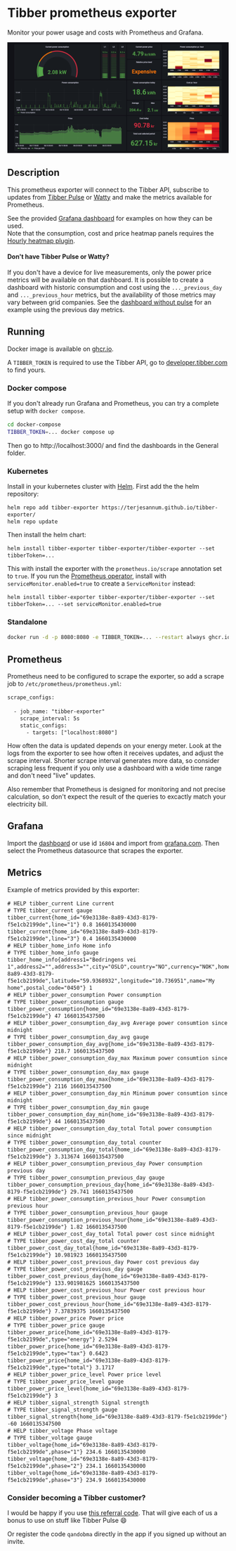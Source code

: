 # Tibber prometheus exporter

Monitor your power usage and costs with Prometheus and Grafana.

![Grafana dashboard](grafana/dashboard.png)

## Description

This prometheus exporter will connect to the Tibber API, subscribe to updates from [Tibber Pulse](https://tibber.com/no/pulse) or [Watty](https://tibber.com/se/store/produkt/watty-tibber) and make the metrics available for Prometheus.

See the provided [Grafana dashboard](grafana/dashboard.json) for examples on how they can be used.  
Note that the consumption, cost and price heatmap panels requires the [Hourly heatmap plugin](https://grafana.com/grafana/plugins/marcusolsson-hourly-heatmap-panel/).

#### Don't have Tibber Pulse or Watty?

If you don't have a device for live measurements, only the power price metrics will be available on that dashboard. It is possible to create a dashboard with historic consumption and cost using the `..._previous_day` and `..._previous_hour` metrics, but the availability of those metrics may vary between grid companies. See the [dashboard without pulse](grafana/dashboard-without-pulse.json) for an example using the previous day metrics.

## Running

Docker image is available on [ghcr.io](https://github.com/terjesannum/tibber-exporter/pkgs/container/tibber-exporter).

A `TIBBER_TOKEN` is required to use the Tibber API, go to [developer.tibber.com](https://developer.tibber.com/) to find yours.

### Docker compose

If you don't already run Grafana and Prometheus, you can try a complete setup with `docker compose`.

```sh
cd docker-compose
TIBBER_TOKEN=... docker compose up
```

Then go to http://localhost:3000/ and find the dashboards in the General folder.

### Kubernetes

Install in your kubernetes cluster with [Helm](https://helm.sh/). First add the the helm repository:

```
helm repo add tibber-exporter https://terjesannum.github.io/tibber-exporter/
helm repo update
```

Then install the helm chart:

```
helm install tibber-exporter tibber-exporter/tibber-exporter --set tibberToken=...
```

This with install the exporter with the `prometheus.io/scrape` annotation set to `true`. If you run the [Prometheus operator](https://github.com/prometheus-operator/prometheus-operator), install with `serviceMonitor.enabled=true` to create a `ServiceMonitor` instead:

```
helm install tibber-exporter tibber-exporter/tibber-exporter --set tibberToken=... --set serviceMonitor.enabled=true
```

### Standalone

```sh
docker run -d -p 8080:8080 -e TIBBER_TOKEN=... --restart always ghcr.io/terjesannum/tibber-exporter:latest
```

## Prometheus

Prometheus need to be configured to scrape the exporter, so add a scrape job to `/etc/prometheus/prometheus.yml`:
```
scrape_configs:

  - job_name: "tibber-exporter"
    scrape_interval: 5s
    static_configs:
      - targets: ["localhost:8080"]
```

How often the data is updated depends on your energy meter. Look at the logs from the exporter to see how often it receives updates, and adjust the scrape interval. Shorter scrape interval generates more data, so consider scraping less frequent if you only use a dashboard with a wide time range and don't need "live" updates.

Also remember that Prometheus is designed for monitoring and not precise calculation, so don't expect the result of the queries to excactly match your electricity bill.

## Grafana

Import the [dashboard](grafana/dashboard.json) or use id `16804` and import from [grafana.com](https://grafana.com/grafana/dashboards/16804-tibber/). Then select the Prometheus datasource that scrapes the exporter.

## Metrics

Example of metrics provided by this exporter:

```
# HELP tibber_current Line current
# TYPE tibber_current gauge
tibber_current{home_id="69e3138e-8a89-43d3-8179-f5e1cb2199de",line="1"} 0.8 1660135430000
tibber_current{home_id="69e3138e-8a89-43d3-8179-f5e1cb2199de",line="3"} 0.4 1660135430000
# HELP tibber_home_info Home info
# TYPE tibber_home_info gauge
tibber_home_info{address1="Bedringens vei 1",address2="",address3="",city="OSLO",country="NO",currency="NOK",home_id="69e3138e-8a89-43d3-8179-f5e1cb2199de",latitude="59.9368932",longitude="10.736951",name="My home",postal_code="0450"} 1
# HELP tibber_power_consumption Power consumption
# TYPE tibber_power_consumption gauge
tibber_power_consumption{home_id="69e3138e-8a89-43d3-8179-f5e1cb2199de"} 47 1660135437500
# HELP tibber_power_consumption_day_avg Average power consumtion since midnight
# TYPE tibber_power_consumption_day_avg gauge
tibber_power_consumption_day_avg{home_id="69e3138e-8a89-43d3-8179-f5e1cb2199de"} 218.7 1660135437500
# HELP tibber_power_consumption_day_max Maximum power consumtion since midnight
# TYPE tibber_power_consumption_day_max gauge
tibber_power_consumption_day_max{home_id="69e3138e-8a89-43d3-8179-f5e1cb2199de"} 2116 1660135437500
# HELP tibber_power_consumption_day_min Minimum power consumtion since midnight
# TYPE tibber_power_consumption_day_min gauge
tibber_power_consumption_day_min{home_id="69e3138e-8a89-43d3-8179-f5e1cb2199de"} 44 1660135437500
# HELP tibber_power_consumption_day_total Total power consumption since midnight
# TYPE tibber_power_consumption_day_total counter
tibber_power_consumption_day_total{home_id="69e3138e-8a89-43d3-8179-f5e1cb2199de"} 3.313674 1660135437500
# HELP tibber_power_consumption_previous_day Power consumption previous day
# TYPE tibber_power_consumption_previous_day gauge
tibber_power_consumption_previous_day{home_id="69e3138e-8a89-43d3-8179-f5e1cb2199de"} 29.741 1660135437500
# HELP tibber_power_consumption_previous_hour Power consumption previous hour
# TYPE tibber_power_consumption_previous_hour gauge
tibber_power_consumption_previous_hour{home_id="69e3138e-8a89-43d3-8179-f5e1cb2199de"} 1.82 1660135437500
# HELP tibber_power_cost_day_total Total power cost since midnight
# TYPE tibber_power_cost_day_total counter
tibber_power_cost_day_total{home_id="69e3138e-8a89-43d3-8179-f5e1cb2199de"} 10.981923 1660135437500
# HELP tibber_power_cost_previous_day Power cost previous day
# TYPE tibber_power_cost_previous_day gauge
tibber_power_cost_previous_day{home_id="69e3138e-8a89-43d3-8179-f5e1cb2199de"} 133.901981625 1660135437500
# HELP tibber_power_cost_previous_hour Power cost previous hour
# TYPE tibber_power_cost_previous_hour gauge
tibber_power_cost_previous_hour{home_id="69e3138e-8a89-43d3-8179-f5e1cb2199de"} 7.37839375 1660135437500
# HELP tibber_power_price Power price
# TYPE tibber_power_price gauge
tibber_power_price{home_id="69e3138e-8a89-43d3-8179-f5e1cb2199de",type="energy"} 2.5294
tibber_power_price{home_id="69e3138e-8a89-43d3-8179-f5e1cb2199de",type="tax"} 0.6423
tibber_power_price{home_id="69e3138e-8a89-43d3-8179-f5e1cb2199de",type="total"} 3.1717
# HELP tibber_power_price_level Power price level
# TYPE tibber_power_price_level gauge
tibber_power_price_level{home_id="69e3138e-8a89-43d3-8179-f5e1cb2199de"} 3
# HELP tibber_signal_strength Signal strength
# TYPE tibber_signal_strength gauge
tibber_signal_strength{home_id="69e3138e-8a89-43d3-8179-f5e1cb2199de"} -60 1660135347500
# HELP tibber_voltage Phase voltage
# TYPE tibber_voltage gauge
tibber_voltage{home_id="69e3138e-8a89-43d3-8179-f5e1cb2199de",phase="1"} 234.6 1660135430000
tibber_voltage{home_id="69e3138e-8a89-43d3-8179-f5e1cb2199de",phase="2"} 234.1 1660135430000
tibber_voltage{home_id="69e3138e-8a89-43d3-8179-f5e1cb2199de",phase="3"} 234.9 1660135430000
```

### Consider becoming a Tibber customer?

I would be happy if you use [this referral code](https://invite.tibber.com/qandobma). That will give each of us a bonus to use on stuff like Tibber Pulse :smile:

Or register the code `qandobma` directly in the app if you signed up without an invite.

